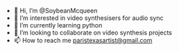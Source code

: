 - 👋 Hi, I’m @SoybeanMcqueen
- 👀 I’m interested in video synthesisers for audio sync
- 🌱 I’m currently learning python
- 💞️ I’m looking to collaborate on video synthesis projects
- 📫 How to reach me paristexasartist@gmail.com

<!---
SoybeanMcqueen/SoybeanMcqueen is a ✨ special ✨ repository because its `README.md` (this file) appears on your GitHub profile.
You can click the Preview link to take a look at your changes.
--->
